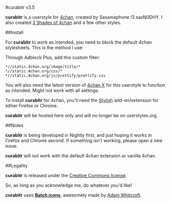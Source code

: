 #curabitr v3.5

__curabitr__ is a userstyle for [4chan](http://www.4chan.org), created by Saxamaphone !3.saxN0DHY. I also created [3 Shades of 4chan](http://userstyles.org/styles/23586/3-shades-of-4chan) and a few other styles.

##Install

For __curabitr__ to work as intended, you need to block the default 4chan stylesheets. This is the method I use:

Through Adblock Plus, add this custom filter:

```
*//static.4chan.org/image/title/*
*//static.4chan.org/css/*
*//static.4chan.org/js/prettify/prettify.css
```

You will also need the latest version of [4chan X](https://4chan-x.just-believe.in/) for this userstyle to function as intended. Might not work with all settings.

To install __curabitr__ for 4chan, you'll need the [Stylish](http://userstyles.org/stylish) add-on/extension for either Firefox or Chrome.

__curabitr__ will be hosted here only and will no longer be on userstyles.org.

##Notes

__curabitr__ is being developed in Nightly first, and just hoping it works in Firefox and Chrome second. If something isn't working, please open a new issue.

__curabitr__ will not work with the default 4chan extension or vanilla 4chan.

##Legality

__curabitr__ is released under the [Creative Commons license](http://creativecommons.org/licenses/by/3.0/).

So, as long as you acknowledge me, do whatever you'd like!

__curabitr__ uses __[Batch icons](http://adamwhitcroft.com/batch/)__, awesomely made by [Adam Whitcroft](https://twitter.com/adamwhitcroft).
